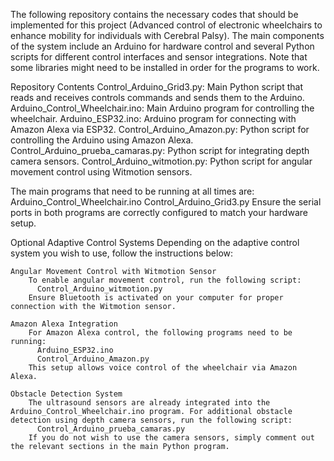 The following repository contains the necessary codes that should be implemented for this project (Advanced control of electronic wheelchairs to enhance mobility for individuals with Cerebral Palsy). The main components of the system include an Arduino for hardware control and several Python scripts for different control interfaces and sensor integrations.
Note that some libraries might need to be installed in order for the programs to work.

Repository Contents
      Control_Arduino_Grid3.py: Main Python script that reads and receives controls commands and sends them to the Arduino.
      Arduino_Control_Wheelchair.ino: Main Arduino program for controlling the wheelchair.
      Arduino_ESP32.ino: Arduino program for connecting with Amazon Alexa via ESP32.
      Control_Arduino_Amazon.py: Python script for controlling the Arduino using Amazon Alexa.
      Control_Arduino_prueba_camaras.py: Python script for integrating depth camera sensors.
      Control_Arduino_witmotion.py: Python script for angular movement control using Witmotion sensors.


The main programs that need to be running at all times are:
      Arduino_Control_Wheelchair.ino
      Control_Arduino_Grid3.py
Ensure the serial ports in both programs are correctly configured to match your hardware setup.

Optional Adaptive Control Systems
    Depending on the adaptive control system you wish to use, follow the instructions below:

    Angular Movement Control with Witmotion Sensor
        To enable angular movement control, run the following script:
          Control_Arduino_witmotion.py
        Ensure Bluetooth is activated on your computer for proper connection with the Witmotion sensor.
        
    Amazon Alexa Integration
        For Amazon Alexa control, the following programs need to be running:
          Arduino_ESP32.ino
          Control_Arduino_Amazon.py
        This setup allows voice control of the wheelchair via Amazon Alexa.
        
    Obstacle Detection System
        The ultrasound sensors are already integrated into the Arduino_Control_Wheelchair.ino program. For additional obstacle detection using depth camera sensors, run the following script:        
          Control_Arduino_prueba_camaras.py
        If you do not wish to use the camera sensors, simply comment out the relevant sections in the main Python program.

